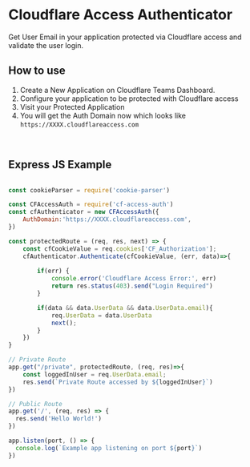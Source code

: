 # Cloudflare Access Authenticator 

Get User Email in your application protected via Cloudflare access and validate the user login.

## How to use
1. Create a New Application on Cloudflare Teams Dashboard.
2. Configure your application to be protected with Cloudflare access
3. Visit your Protected Application 
4. You will get the Auth Domain now which looks like `https://XXXX.cloudflareaccess.com`

<br>

## Express JS Example
```javascript

const cookieParser = require('cookie-parser')

const CFAccessAuth = require('cf-access-auth')
const cfAuthenticator = new CFAccessAuth({
    AuthDomain:'https://XXXX.cloudflareaccess.com',
})

const protectedRoute = (req, res, next) => {
    const cfCookieValue = req.cookies['CF_Authorization'];
    cfAuthenticator.Authenticate(cfCookieValue, (err, data)=>{
        
        if(err) {
            console.error('Cloudflare Access Error:', err)
            return res.status(403).send("Login Required")
        }

        if(data && data.UserData && data.UserData.email){
            req.UserData = data.UserData
            next();
        }
    })
}

// Private Route
app.get("/private", protectedRoute, (req, res)=>{
    const loggedInUser = req.UserData.email;
    res.send(`Private Route accessed by ${loggedInUser}`)
})

// Public Route
app.get('/', (req, res) => {
  res.send('Hello World!')
})

app.listen(port, () => {
  console.log(`Example app listening on port ${port}`)
})
```